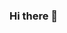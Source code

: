 ### Hi there 👋

<!--
**Tamimu2014/Tamimu2014** is a ✨ _special_ ✨ repository because its `README.md` (this file) appears on your GitHub profile.
a simple project on login form validation..
-->
